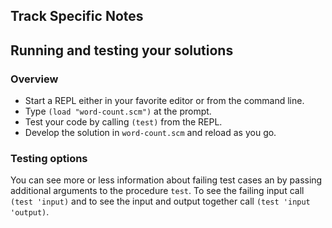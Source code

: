 ## Track Specific Notes

## Running and testing your solutions

### Overview


* Start a REPL either in your favorite editor or from
the command line\.
* Type `(load "word-count.scm")` at the prompt\.
* Test your code by calling `(test)` from the REPL\.
* Develop the solution in `word-count.scm` and reload as you go\.

### Testing options

You can see more or less information about
failing test cases an by passing additional arguments to the
procedure `test`\.
To see the failing input call `(test 'input)` and to see the input and output together call `(test 'input 'output)`\.
